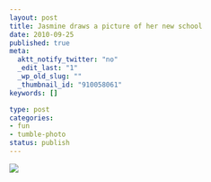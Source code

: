 ```yaml
--- 
layout: post
title: Jasmine draws a picture of her new school
date: 2010-09-25
published: true
meta: 
  aktt_notify_twitter: "no"
  _edit_last: "1"
  _wp_old_slug: ""
  _thumbnail_id: "910058061"
keywords: []

type: post
categories: 
- fun
- tumble-photo
status: publish
---
```



[![](http://liblab.net/andyeick/files/2010/09/image1-300x190.jpg)](http://liblab.net/andyeick/blog/2010/09/25/jasmine-draws-a-picture-of-her-new-school/image1/)
